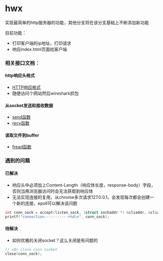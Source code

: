 # hwx
实现最简单的http服务器的功能，其他分支将在该分支基础上不断添加新功能

目前功能：
+ 打印客户端的ip地址，打印请求
+ 响应index.html页面给客户端

### 相关接口文档：
#### http响应头格式
+ [HTTP响应格式](https://blog.csdn.net/Emperor10/article/details/123192456)
+ 随便访问个网站然后wireshark抓包

#### 从socket发送和接收数据
+ [send函数](https://man7.org/linux/man-pages/man2/send.2.html)
+ [recv函数](https://man7.org/linux/man-pages/man2/recv.2.html)

#### 读取文件到buffer
+ [fread函数](https://man7.org/linux/man-pages/man3/fread.3.html)


### 遇到的问题
#### 已解决
+ 响应头中必须加上Content-Length（响应体长度，response-body）字段，否则当用浏览器访问时会无法获取到响应体
+ 无法实现连接的复用，从chrome多次请求127.0.0.1，会发现每次都会创建一个新的连接，epoll可以解决该问题
```c
int conn_sock = accept(listen_sock, (struct sockaddr *) &cliaddr, &cliaddr_len);
printf("connection----------->%d\n", conn_sock);
```

#### 待解决
+ 如何优雅的关闭socket？这么关闭是有问题的
```c
// <8> close conn socket
close(conn_sock);
```
